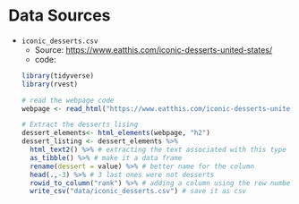 # Data Sources

- `iconic_desserts.csv`
   - Source: <https://www.eatthis.com/iconic-desserts-united-states/>
   - code: 
   ```r
   library(tidyverse)
   library(rvest)

   # read the webpage code
   webpage <- read_html("https://www.eatthis.com/iconic-desserts-united-states/")

   # Extract the desserts lising
   dessert_elements<- html_elements(webpage, "h2")
   dessert_listing <- dessert_elements %>% 
     html_text2() %>% # extracting the text associated with this type of elements of the webpage
     as_tibble() %>% # make it a data frame
     rename(dessert = value) %>% # better name for the column
     head(.,-3) %>% # 3 last ones were not desserts 
     rowid_to_column("rank") %>% # adding a column using the row number as proxy for the rank
     write_csv("data/iconic_desserts.csv") # save it as csv
   ```

